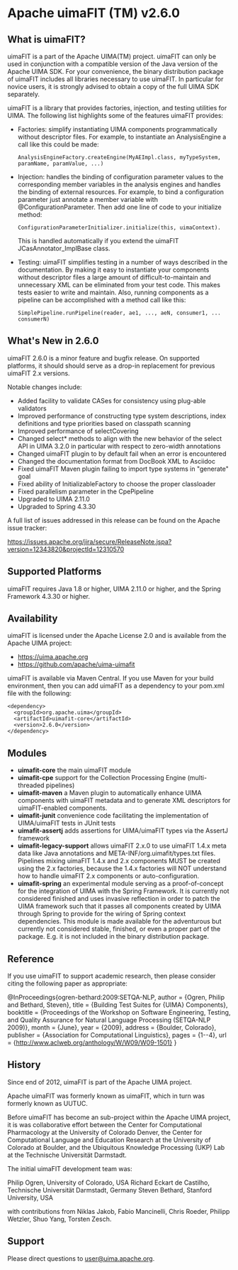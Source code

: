 Apache uimaFIT (TM) v2.6.0
==========================


What is uimaFIT?
----------------

uimaFIT is a part of the Apache UIMA(TM) project. uimaFIT can only be used in conjunction with
a compatible version of the Java version of the Apache UIMA SDK. For your convenience, the binary
distribution package of uimaFIT includes all libraries necessary to use uimaFIT. In particular for
novice users, it is strongly advised to obtain a copy of the full UIMA SDK separately.

uimaFIT is a library that provides factories, injection, and testing utilities for UIMA. The
following list highlights some of the features uimaFIT provides:

 * Factories: simplify instantiating UIMA components programmatically without descriptor files.
   For example, to instantiate an AnalysisEngine a call like this could be made:

       AnalysisEngineFactory.createEngine(MyAEImpl.class, myTypeSystem, paramName, paramValue, ...)

 * Injection: handles the binding of configuration parameter values to the corresponding member
   variables in the analysis engines and handles the binding of external resources. For example,
   to bind a configuration parameter just annotate a member variable with @ConfigurationParameter.
   Then add one line of code to your initialize method:

       ConfigurationParameterInitializer.initialize(this, uimaContext).

   This is handled automatically if you extend the uimaFIT JCasAnnotator_ImplBase class.

 * Testing: uimaFIT simplifies testing in a number of ways described in the documentation. By making
   it easy to instantiate your components without descriptor files a large amount of
   difficult-to-maintain and unnecessary XML can be eliminated from your test code. This makes tests
   easier to write and maintain. Also, running components as a pipeline can be accomplished with a
   method call like this:

       SimplePipeline.runPipeline(reader, ae1, ..., aeN, consumer1, ... consumerN)


What's New in 2.6.0
-------------------

uimaFIT 2.6.0 is a minor feature and bugfix release. On supported platforms, it should should serve
as a drop-in replacement for previous uimaFIT 2.x versions.

Notable changes include:

 * Added facility to validate CASes for consistency using plug-able validators
 * Improved performance of constructing type system descriptions, index definitions and
   type priorities based on classpath scanning
 * Improved performance of selectCovering
 * Changed select* methods to align with the new behavior of the select API in UIMA 3.2.0 in
   particular with respect to zero-width annotations
 * Changed uimaFIT plugin to by default fail when an error is encountered
 * Changed the documentation format from DocBook XML to Asciidoc
 * Fixed uimaFIT Maven plugin failing to import type systems in "generate" goal
 * Fixed ability of InitializableFactory to choose the proper classloader
 * Fixed parallelism parameter in the CpePipeline
 * Upgraded to UIMA 2.11.0
 * Upgraded to Spring 4.3.30

A full list of issues addressed in this release can be found on the Apache issue tracker:

  https://issues.apache.org/jira/secure/ReleaseNote.jspa?version=12343820&projectId=12310570

Supported Platforms
-------------------

uimaFIT requires Java 1.8 or higher, UIMA 2.11.0 or higher, and the Spring Framework 4.3.30 or higher.


Availability
------------

uimaFIT is licensed under the Apache License 2.0 and is available from the Apache UIMA project:

*  https://uima.apache.org
*  https://github.com/apache/uima-uimafit

uimaFIT is available via Maven Central. If you use Maven for your build environment, then you can
add uimaFIT as a dependency to your pom.xml file with the following:

    <dependency>
      <groupId>org.apache.uima</groupId>
      <artifactId>uimafit-core</artifactId>
      <version>2.6.0</version>
    </dependency>


Modules
-------

* **uimafit-core**
  the main uimaFIT module
* **uimafit-cpe** 
  support for the Collection Processing Engine (multi-threaded pipelines)
* **uimafit-maven**
  a Maven plugin to automatically enhance UIMA components with uimaFIT
  metadata and to generate XML descriptors for uimaFIT-enabled components.
* **uimafit-junit**
  convenience code facilitating the implementation of UIMA/uimaFIT tests in JUnit tests
* **uimafit-assertj**
  adds assertions for UIMA/uimaFIT types via the AssertJ framework
* **uimafit-legacy-support**
  allows uimaFIT 2.x.0 to use uimaFIT 1.4.x meta data like Java annotations
  and META-INF/org.uimafit/types.txt files. Pipelines mixing uimaFIT 1.4.x
  and 2.x components MUST be created using the 2.x factories, because the
  1.4.x factories will NOT understand how to handle uimaFIT 2.x components
  or auto-configuration.
* **uimafit-spring**
  an experimental module serving as a proof-of-concept for the integration of
  UIMA with the Spring Framework. It is currently not considered finished and
  uses invasive reflection in order to patch the UIMA framework such that it
  passes all components created by UIMA through Spring to provide for the
  wiring of Spring context dependencies. This module is made available for
  the adventurous but currently not considered stable, finished, or even a
  proper part of the package. E.g. it is not included in the binary
  distribution package.


Reference
---------

If you use uimaFIT to support academic research, then please consider citing the following paper as
appropriate:

@InProceedings{ogren-bethard:2009:SETQA-NLP,
  author    = {Ogren, Philip  and  Bethard, Steven},
  title     = {Building Test Suites for {UIMA} Components},
  booktitle = {Proceedings of the Workshop on Software Engineering, Testing, and Quality Assurance for Natural Language Processing (SETQA-NLP 2009)},
  month     = {June},
  year      = {2009},
  address   = {Boulder, Colorado},
  publisher = {Association for Computational Linguistics},
  pages     = {1--4},
  url       = {http://www.aclweb.org/anthology/W/W09/W09-1501}
}

History
-------

Since end of 2012, uimaFIT is part of the Apache UIMA project.

Apache uimaFIT was formerly known as uimaFIT, which in turn was formerly known as UUTUC.

Before uimaFIT has become an sub-project within the Apache UIMA project, it is was collaborative
effort between the Center for Computational Pharmacology at the University of Colorado Denver, the
Center for Computational Language and Education Research at the University of Colorado at Boulder,
and the Ubiquitous Knowledge Processing (UKP) Lab at the Technische Universität Darmstadt.

The initial uimaFIT development team was:

Philip Ogren, University of Colorado, USA
Richard Eckart de Castilho, Technische Universität Darmstadt, Germany
Steven Bethard, Stanford University, USA

with contributions from Niklas Jakob, Fabio Mancinelli, Chris Roeder, Philipp Wetzler, Shuo Yang,
Torsten Zesch.


Support
-------

Please direct questions to user@uima.apache.org.
